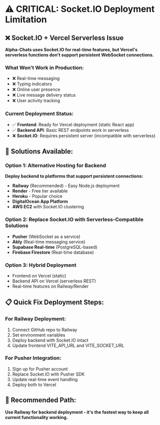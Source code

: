 # ⚠️ CRITICAL: Socket.IO Deployment Limitation

## ❌ Socket.IO + Vercel Serverless Issue

**Alpha-Chats uses Socket.IO for real-time features, but Vercel's serverless functions don't support persistent WebSocket connections.**

### What Won't Work in Production:
- ❌ Real-time messaging
- ❌ Typing indicators  
- ❌ Online user presence
- ❌ Live message delivery status
- ❌ User activity tracking

### Current Deployment Status:
- ✅ **Frontend**: Ready for Vercel deployment (static React app)
- ✅ **Backend API**: Basic REST endpoints work in serverless
- ❌ **Socket.IO**: Requires persistent server (incompatible with serverless)

## 🔧 Solutions Available:

### Option 1: Alternative Hosting for Backend
**Deploy backend to platforms that support persistent connections:**
- **Railway** (Recommended) - Easy Node.js deployment
- **Render** - Free tier available
- **Heroku** - Popular choice
- **DigitalOcean App Platform**
- **AWS EC2** with Socket.IO clustering

### Option 2: Replace Socket.IO with Serverless-Compatible Solutions
- **Pusher** (WebSocket as a service)
- **Ably** (Real-time messaging service)  
- **Supabase Real-time** (PostgreSQL-based)
- **Firebase Firestore** (Real-time database)

### Option 3: Hybrid Deployment
- Frontend on Vercel (static)
- Backend API on Vercel (serverless REST)
- Real-time features on Railway/Render

## 📋 Quick Fix Deployment Steps:

### For Railway Deployment:
1. Connect GitHub repo to Railway
2. Set environment variables
3. Deploy backend with Socket.IO intact
4. Update frontend VITE_API_URL and VITE_SOCKET_URL

### For Pusher Integration:
1. Sign up for Pusher account
2. Replace Socket.IO with Pusher SDK
3. Update real-time event handling
4. Deploy both to Vercel

## 🚀 Recommended Path:
**Use Railway for backend deployment - it's the fastest way to keep all current functionality working.**
